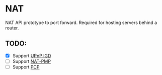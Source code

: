 # NAT
NAT API prototype to port forward. Required for hosting servers behind a router.

## TODO:

- [x] Support [UPnP IGD](https://datatracker.ietf.org/doc/html/rfc6970)
- [ ] Support [NAT-PMP](https://datatracker.ietf.org/doc/html/rfc6886)
- [ ] Support [PCP](https://datatracker.ietf.org/doc/html/rfc6887 )
